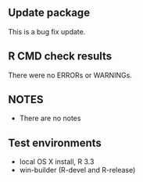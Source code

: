 ## Update package
This is a bug fix update.

## R CMD check results
There were no ERRORs or WARNINGs. 

## NOTES 
* There are no notes

## Test environments
* local OS X install, R 3.3
* win-builder (R-devel and R-release)